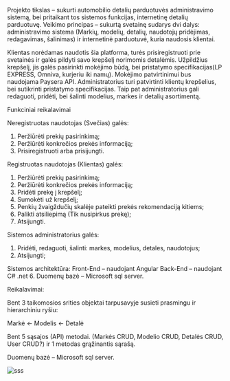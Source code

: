 Projekto tikslas – sukurti automobilio detalių parduotuvės administravimo sistemą, bei pritaikant tos sistemos funkcijas, internetinę detalių parduotuvę. 
Veikimo principas – sukurtą svetainę sudarys dvi dalys: administravimo sistema (Markių, modelių, detalių, naudotojų pridėjimas, redagavimas, šalinimas) ir internetinė parduotuvė, kuria naudosis klientai.

Klientas norėdamas naudotis šia platforma, turės prisiregistruoti prie svetainės ir galės pildyti savo krepšelį norimomis detalėmis. Užpildžius krepšelį, jis galės pasirinkti mokėjimo būdą, bei pristatymo specifikacijas(LP EXPRESS, Omniva, kurjeriu iki namų). Mokėjimo patvirtinimui bus naudojama Paysera API.  Administratorius turi patvirtinti klientų krepšelius, bei sutikrinti pristatymo specifikacijas. Taip pat administratorius gali redaguoti, pridėti, bei šalinti modelius, markes ir detalių asortimentą.

Funkciniai reikalavimai

Neregistruotas naudotojas (Svečias) galės:
1. Peržiūrėti prekių pasirinkimą;
2. Peržiūrėti konkrečios prekės informaciją;
2. Prisiregistruoti arba prisijungti.

Registruotas naudotojas (Klientas) galės:
1. Peržiūrėti prekių pasirinkimą;
2. Peržiūrėti konkrečios prekės informaciją;
3. Pridėti prekę į krepšelį;
4. Sumokėti už krepšelį;
5. Penkių žvaigždučių skalėje pateikti prekės rekomendaciją kitiems;
6. Palikti atsiliepimą (Tik nusipirkus prekę);
5. Atsijungti.

Sistemos administratorius galės:
1. Pridėti, redaguoti, šalinti: markes, modelius, detales, naudotojus;
2. Atsijungti;

Sistemos architektūra:
Front-End – naudojant Angular
Back-End – naudojant C# .net 6. Duomenų bazė – Microsoft sql server.

Reikalavimai:

Bent 3 taikomosios srities objektai tarpusavyje susieti prasmingu ir hierarchiniu ryšiu:

Markė ← Modelis ← Detalė

Bent 5 sąsajos (API) metodai. (Markės CRUD, Modelio CRUD, Detalės CRUD, User CRUD?) ir 1 metodas grąžinantis sąrašą.

Duomenų bazė – Microsoft sql server.

![sss](https://user-images.githubusercontent.com/82966371/190926885-0cf0ed4c-236d-4f68-a7fd-4d0ba0231446.png)
